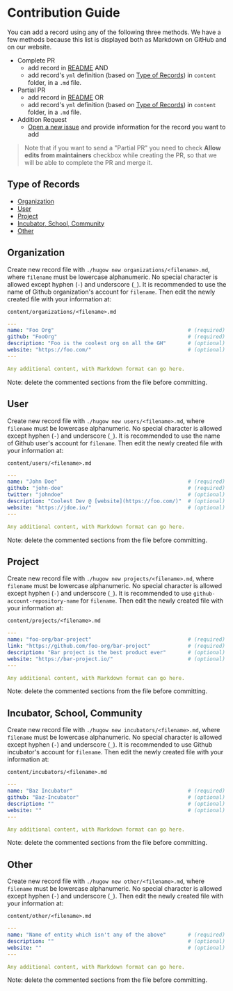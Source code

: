 # Contribution Guide

You can add a record using any of the following three methods. We have a few methods because this list is displayed both as Markdown on GitHub and on our website.

- Complete PR
  - add record in [README](https://github.com/opensourcecities/munich/blob/master/README.md) AND
  - add record's `yml` definition (based on [Type of Records](#type-of-records)) in `content` folder, in a `.md` file.
- Partial PR
  - add record in [README](https://github.com/opensourcecities/munich/blob/master/README.md) OR
  - add record's `yml` definition (based on [Type of Records](#type-of-records)) in `content` folder, in a `.md` file.
- Addition Request
  - [Open a new issue](https://github.com/opensourcecities/munich/issues/new) and provide information for the record you want to add

> Note that if you want to send a "Partial PR" you need to check **Allow edits from maintainers** checkbox while creating the PR, so that we will be able to complete the PR and merge it.

## Type of Records

- [Organization](#organization)
- [User](#user)
- [Project](#project)
- [Incubator, School, Community](#incubator-school-community)
- [Other](#other)

## Organization

Create new record file with `./hugow new organizations/<filename>.md`, where `filename` must be lowercase alphanumeric. No special character is allowed except hyphen (`-`) and underscore (`_`). It is recommended to use the name of Github organization's account for `filename`. Then edit the newly created file with your information at:

`content/organizations/<filename>.md`

```yml
---
name: "Foo Org"                                           # (required) alphanumeric with spaces
github: "FooOrg"                                          # (required) github-account-without-spaces
description: "Foo is the coolest org on all the GH"       # (optional)
website: "https://foo.com/"                               # (optional)
---

Any additional content, with Markdown format can go here.
```

Note: delete the commented sections from the file before committing.

## User

Create new record file with `./hugow new users/<filename>.md`, where `filename` must be lowercase alphanumeric. No special character is allowed except hyphen (`-`) and underscore (`_`). It is recommended to use the name of Github user's account for `filename`. Then edit the newly created file with your information at:

`content/users/<filename>.md`

```yml
---
name: "John Doe"                                          # (required) alphanumeric with spaces
github: "john-doe"                                        # (required) github-account-without-spaces
twitter: "johndoe"                                        # (optional) twitter-account-without-spaces
description: "Coolest Dev @ [website](https://foo.com/)"  # (optional)
website: "https://jdoe.io/"                               # (optional)
---

Any additional content, with Markdown format can go here.
```

Note: delete the commented sections from the file before committing.

## Project

Create new record file with `./hugow new projects/<filename>.md`, where `filename` must be lowercase alphanumeric. No special character is allowed except hyphen (`-`) and underscore (`_`). It is recommended to use `github-account-repository-name` for `filename`. Then edit the newly created file with your information at:

`content/projects/<filename>.md`

```yml
---
name: "foo-org/bar-project"                               # (required) recommended "github-account/repository-name"
link: "https://github.com/foo-org/bar-project"            # (required) full url link to the project
description: "Bar project is the best product ever"       # (optional)
website: "https://bar-project.io/"                        # (optional)
---

Any additional content, with Markdown format can go here.
```

Note: delete the commented sections from the file before committing.

## Incubator, School, Community

Create new record file with `./hugow new incubators/<filename>.md`, where `filename` must be lowercase alphanumeric. No special character is allowed except hyphen (`-`) and underscore (`_`). It is recommended to use Github incubator's account for `filename`. Then edit the newly created file with your information at:

`content/incubators/<filename>.md`

```yml
---
name: "Baz Incubator"                                     # (required) alphanumeric with spaces
github: "Baz-Incubator"                                   # (optional) github-account-without-spaces
description: ""                                           # (optional)
website: ""                                               # (optional)
---

Any additional content, with Markdown format can go here.
```

Note: delete the commented sections from the file before committing.

## Other

Create new record file with `./hugow new other/<filename>.md`, where `filename` must be lowercase alphanumeric. No special character is allowed except hyphen (`-`) and underscore (`_`). Then edit the newly created file with your information at:

`content/other/<filename>.md`

```yml
---
name: "Name of entity which isn't any of the above"       # (required) alphanumeric with spaces
description: ""                                           # (optional)
website: ""                                               # (optional)
---

Any additional content, with Markdown format can go here.
```

Note: delete the commented sections from the file before committing.